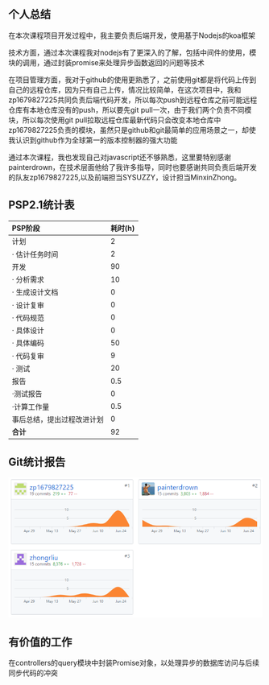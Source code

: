 ﻿## 个人总结

在本次课程项目开发过程中，我主要负责后端开发，使用基于Nodejs的koa框架

技术方面，通过本次课程我对nodejs有了更深入的了解，包括中间件的使用，模块的调用，通过封装promise来处理异步函数返回的问题等技术

在项目管理方面，我对于github的使用更熟悉了，之前使用git都是将代码上传到自己的远程仓库，因为只有自己上传，情况比较简单，在这次项目中，我和zp1679827225共同负责后端代码开发，所以每次push到远程仓库之前可能远程仓库有本地仓库没有的push，所以要先git pull一次，由于我们两个负责不同模块，所以每次使用git pull拉取远程仓库最新代码只会改变本地仓库中zp1679827225负责的模块，虽然只是github和git最简单的应用场景之一，却使我认识到github作为全球第一的版本控制器的强大功能

通过本次课程，我也发现自己对javascript还不够熟悉，这里要特别感谢painterdrown，在技术层面他给了我许多指导，同时也要感谢共同负责后端开发的队友zp1679827225,以及前端担当SYSUZZY，设计担当MinxinZhong。

## PSP2.1统计表

| PSP阶段                    | 耗时(h) |
| :------------------------- | :------ |
| 计划                       | 2       |
| · 估计任务时间             | 2       |
| 开发                       | 90      |
| · 分析需求                 | 10      |
| · 生成设计文档             | 0      |
| · 设计复审                 | 0       |
| · 代码规范                 | 0       |
| · 具体设计                 | 0      |
| · 具体编码                 | 50       |
| · 代码复审                 | 9       |
| · 测试                     | 20       |
| 报告                       | 0.5     |
| ·测试报告                  | 0       |
| ·计算工作量                | 0.5     |
| 事后总结，提出过程改进计划 | 0       |
| **合计**                   | 92    |

## Git统计报告

![](zrl_git.png)

## 有价值的工作
在controllers的query模块中封装Promise对象，以处理异步的数据库访问与后续同步代码的冲突
